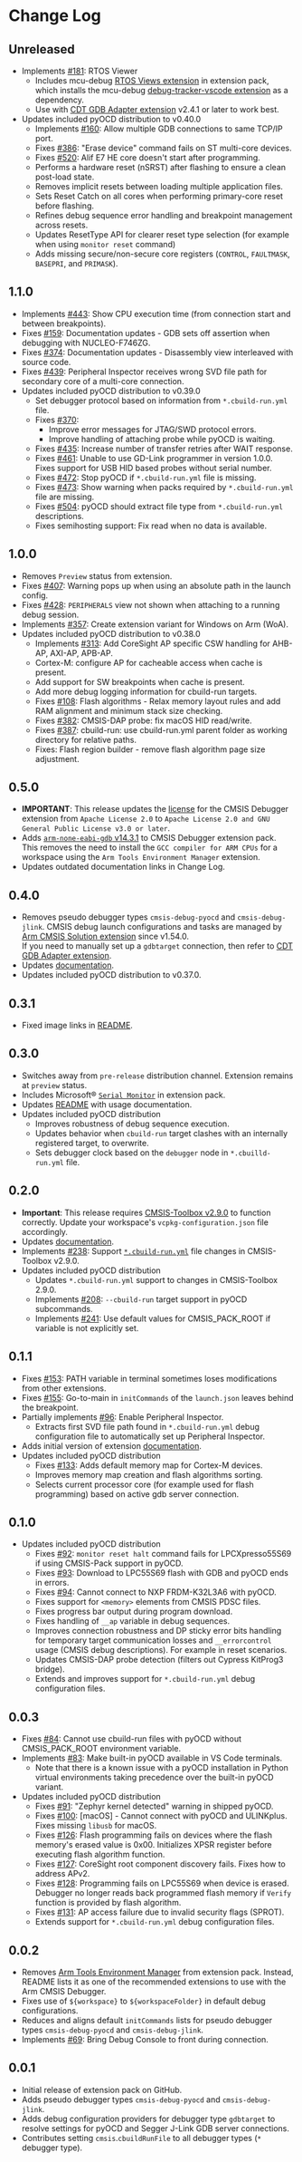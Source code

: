 # Change Log

## Unreleased

- Implements [#181](https://github.com/Open-CMSIS-Pack/vscode-cmsis-debugger/issues/181): RTOS Viewer
    - Includes mcu-debug [RTOS Views extension](https://marketplace.visualstudio.com/items?itemName=mcu-debug.rtos-views)
in extension pack, which installs the mcu-debug [debug-tracker-vscode extension](https://marketplace.visualstudio.com/items?itemName=mcu-debug.debug-tracker-vscode)
as a dependency.
    - Use with [CDT GDB Adapter extension](https://marketplace.visualstudio.com/items?itemName=eclipse-cdt.cdt-gdb-vscode)
v2.4.1 or later to work best.
- Updates included pyOCD distribution to v0.40.0
    - Implements [#160](https://github.com/Open-CMSIS-Pack/vscode-cmsis-debugger/issues/160): Allow multiple GDB connections to same TCP/IP port.
    - Fixes [#386](https://github.com/Open-CMSIS-Pack/vscode-cmsis-debugger/issues/386): "Erase device" command fails on ST multi-core devices.
    - Fixes [#520](https://github.com/Open-CMSIS-Pack/vscode-cmsis-debugger/issues/520): Alif E7 HE core doesn't start after programming.
    - Performs a hardware reset (nSRST) after flashing to ensure a clean post-load state.
    - Removes implicit resets between loading multiple application files.
    - Sets Reset Catch on all cores when performing primary-core reset before flashing.
    - Refines debug sequence error handling and breakpoint management across resets.
    - Updates ResetType API for clearer reset type selection (for example when using `monitor reset` command)
    - Adds missing secure/non-secure core registers (`CONTROL`, `FAULTMASK`, `BASEPRI`, and `PRIMASK`).

## 1.1.0

- Implements [#443](https://github.com/Open-CMSIS-Pack/vscode-cmsis-debugger/issues/443): Show CPU execution time (from connection start and between breakpoints).
- Fixes [#159](https://github.com/Open-CMSIS-Pack/vscode-cmsis-debugger/issues/159): Documentation updates - GDB sets off assertion when debugging with NUCLEO-F746ZG.
- Fixes [#374](https://github.com/Open-CMSIS-Pack/vscode-cmsis-debugger/issues/374): Documentation updates - Disassembly view interleaved with source code.
- Fixes [#439](https://github.com/Open-CMSIS-Pack/vscode-cmsis-debugger/issues/439): Peripheral Inspector receives wrong SVD file path for secondary core of a multi-core connection.
- Updates included pyOCD distribution to v0.39.0
    - Set debugger protocol based on information from `*.cbuild-run.yml` file.
    - Fixes [#370](https://github.com/Open-CMSIS-Pack/vscode-cmsis-debugger/issues/370):
        - Improve error messages for JTAG/SWD protocol errors.
        - Improve handling of attaching probe while pyOCD is waiting.
    - Fixes [#435](https://github.com/Open-CMSIS-Pack/vscode-cmsis-debugger/issues/435): Increase number of transfer retries after WAIT response.
    - Fixes [#461](https://github.com/Open-CMSIS-Pack/vscode-cmsis-debugger/issues/461): Unable to use GD-Link programmer in version 1.0.0. Fixes support for USB HID based probes without serial number.
    - Fixes [#472](https://github.com/Open-CMSIS-Pack/vscode-cmsis-debugger/issues/472): Stop pyOCD if `*.cbuild-run.yml` file is missing.
    - Fixes [#473](https://github.com/Open-CMSIS-Pack/vscode-cmsis-debugger/issues/473): Show warning when packs required by `*.cbuild-run.yml` file are missing.
    - Fixes [#504](https://github.com/Open-CMSIS-Pack/vscode-cmsis-debugger/issues/504): pyOCD should extract file type from `*.cbuild-run.yml` descriptions.
    - Fixes semihosting support: Fix read when no data is available.

## 1.0.0

- Removes `Preview` status from extension.
- Fixes [#407](https://github.com/Open-CMSIS-Pack/vscode-cmsis-debugger/issues/407): Warning pops up when using an absolute path in the launch config.
- Fixes [#428](https://github.com/Open-CMSIS-Pack/vscode-cmsis-debugger/issues/428): `PERIPHERALS` view not shown when attaching to a running debug session.
- Implements [#357](https://github.com/Open-CMSIS-Pack/vscode-cmsis-debugger/issues/357): Create extension variant for Windows on Arm (WoA).
- Updates included pyOCD distribution to v0.38.0
    - Implements [#313](https://github.com/Open-CMSIS-Pack/vscode-cmsis-debugger/issues/313): Add CoreSight AP specific CSW handling for AHB-AP, AXI-AP, APB-AP.
    - Cortex-M: configure AP for cacheable access when cache is present.
    - Add support for SW breakpoints when cache is present.
    - Add more debug logging information for cbuild-run targets.
    - Fixes [#108](https://github.com/Open-CMSIS-Pack/vscode-cmsis-debugger/issues/108): Flash algorithms - Relax memory layout rules and add RAM alignment and minimum stack size checking.
    - Fixes [#382](https://github.com/Open-CMSIS-Pack/vscode-cmsis-debugger/issues/382): CMSIS-DAP probe: fix macOS HID read/write.
    - Fixes [#387](https://github.com/Open-CMSIS-Pack/vscode-cmsis-debugger/issues/387): cbuild-run: use cbuild-run.yml parent folder as working directory for relative paths.
    - Fixes: Flash region builder - remove flash algorithm page size adjustment.

## 0.5.0

- **IMPORTANT**: This release updates the [license](https://github.com/Open-CMSIS-Pack/vscode-cmsis-debugger/blob/main/LICENSE) for the CMSIS Debugger extension from `Apache License 2.0` to `Apache License 2.0 and GNU General Public License v3.0 or later`.
- Adds [`arm-none-eabi-gdb` v14.3.1](https://artifacts.tools.arm.com/arm-none-eabi-gdb/14.3.1/) to CMSIS Debugger extension pack. This removes
the need to install the `GCC compiler for ARM CPUs` for a workspace using the
`Arm Tools Environment Manager` extension.
- Updates outdated documentation links in Change Log.

## 0.4.0

- Removes pseudo debugger types `cmsis-debug-pyocd` and `cmsis-debug-jlink`.
CMSIS debug launch configurations and tasks are managed by
[Arm CMSIS Solution extension](https://marketplace.visualstudio.com/items?itemName=Arm.cmsis-csolution)
since v1.54.0.  
If you need to manually set up a `gdbtarget` connection, then refer to
[CDT GDB Adapter extension](https://marketplace.visualstudio.com/items?itemName=eclipse-cdt.cdt-gdb-vscode).
- Updates [documentation](https://marketplace.visualstudio.com/items?itemName=Arm.vscode-cmsis-debugger).
- Updates included pyOCD distribution to v0.37.0.

## 0.3.1

- Fixed image links in [README](https://marketplace.visualstudio.com/items?itemName=Arm.vscode-cmsis-debugger).

## 0.3.0

- Switches away from `pre-release` distribution channel. Extension remains at `preview` status.
- Includes Microsoft® [`Serial Monitor`](https://marketplace.visualstudio.com/items?itemName=ms-vscode.vscode-serial-monitor)
in extension pack.
- Updates [README](https://marketplace.visualstudio.com/items?itemName=Arm.vscode-cmsis-debugger) with usage documentation.
- Updates included pyOCD distribution
    - Improves robustness of debug sequence execution.
    - Updates behavior when `cbuild-run` target clashes with an internally registered target, to overwrite.
    - Sets debugger clock based on the `debugger` node in `*.cbuilld-run.yml` file.

## 0.2.0

- **Important**: This release requires
[CMSIS-Toolbox v2.9.0](https://github.com/Open-CMSIS-Pack/cmsis-toolbox/releases/tag/2.9.0)
to function correctly. Update your workspace's `vcpkg-configuration.json` file accordingly.
- Updates [documentation](https://marketplace.visualstudio.com/items?itemName=Arm.vscode-cmsis-debugger).
- Implements [#238](https://github.com/Open-CMSIS-Pack/vscode-cmsis-debugger/issues/238): Support
[`*.cbuild-run.yml`](https://open-cmsis-pack.github.io/cmsis-toolbox/YML-CBuild-Format/#file-structure-of-cbuild-runyml)
file changes in CMSIS-Toolbox v2.9.0.
- Updates included pyOCD distribution
    - Updates `*.cbuild-run.yml` support to changes in CMSIS-Toolbox 2.9.0.
    - Implements [#208](https://github.com/Open-CMSIS-Pack/vscode-cmsis-debugger/issues/208):
    `--cbuild-run` target support in pyOCD subcommands.
    - Implements [#241](https://github.com/Open-CMSIS-Pack/vscode-cmsis-debugger/issues/241):
    Use default values for CMSIS_PACK_ROOT if variable is not explicitly set.

## 0.1.1

- Fixes [#153](https://github.com/Open-CMSIS-Pack/vscode-cmsis-debugger/issues/153): PATH variable in terminal sometimes
loses modifications from other extensions.
- Fixes [#155](https://github.com/Open-CMSIS-Pack/vscode-cmsis-debugger/issues/155): Go-to-main in `initCommands` of the
`launch.json` leaves behind the breakpoint.
- Partially implements [#96](https://github.com/Open-CMSIS-Pack/vscode-cmsis-debugger/issues/96): Enable Peripheral
Inspector.
    - Extracts first SVD file path found in `*.cbuild-run.yml` debug configuration file to automatically set up
  Peripheral Inspector.
- Adds initial version of extension [documentation](https://marketplace.visualstudio.com/items?itemName=Arm.vscode-cmsis-debugger).
- Updates included pyOCD distribution
    - Fixes [#133](https://github.com/Open-CMSIS-Pack/vscode-cmsis-debugger/issues/133): Adds default memory map for
    Cortex-M devices.
    - Improves memory map creation and flash algorithms sorting.
    - Selects current processor core (for example used for flash programming) based on active gdb server connection.

## 0.1.0

- Updates included pyOCD distribution
    - Fixes [#92](https://github.com/Open-CMSIS-Pack/vscode-cmsis-debugger/issues/92): `monitor reset halt` command
    fails for LPCXpresso55S69 if using CMSIS-Pack support in pyOCD.
    - Fixes [#93](https://github.com/Open-CMSIS-Pack/vscode-cmsis-debugger/issues/93): Download to LPC55S69 flash with
    GDB and pyOCD ends in errors.
    - Fixes [#94](https://github.com/Open-CMSIS-Pack/vscode-cmsis-debugger/issues/94): Cannot connect to
    NXP FRDM-K32L3A6 with pyOCD.
    - Fixes support for `<memory>` elements from CMSIS PDSC files.
    - Fixes progress bar output during program download.
    - Fixes handling of `__ap` variable in debug sequences.
    - Improves connection robustness and DP sticky error bits handling for temporary target communication losses and
    `__errorcontrol` usage (CMSIS debug descriptions). For example in reset scenarios.
    - Updates CMSIS-DAP probe detection (filters out Cypress KitProg3 bridge).
    - Extends and improves support for `*.cbuild-run.yml` debug configuration files.

## 0.0.3

- Fixes [#84](https://github.com/Open-CMSIS-Pack/vscode-cmsis-debugger/issues/84): Cannot use cbuild-run files with
pyOCD without CMSIS_PACK_ROOT environment variable.
- Implements [#83](https://github.com/Open-CMSIS-Pack/vscode-cmsis-debugger/issues/83): Make built-in pyOCD available
in VS Code terminals.
    - Note that there is a known issue with a pyOCD installation in Python virtual environments taking precedence over
    the built-in pyOCD variant.
- Updates included pyOCD distribution
    - Fixes [#91](https://github.com/Open-CMSIS-Pack/vscode-cmsis-debugger/issues/91): "Zephyr kernel detected" warning
    in shipped pyOCD.
    - Fixes [#100](https://github.com/Open-CMSIS-Pack/vscode-cmsis-debugger/issues/100): [macOS] - Cannot connect with
    pyOCD and ULINKplus. Fixes missing `libusb` for macOS.
    - Fixes [#126](https://github.com/Open-CMSIS-Pack/vscode-cmsis-debugger/issues/126): Flash programming fails on
    devices where the flash memory's erased value is 0x00. Initializes XPSR register before executing flash algorithm
    function.
    - Fixes [#127](https://github.com/Open-CMSIS-Pack/vscode-cmsis-debugger/issues/127): CoreSight root component
    discovery fails. Fixes how to address APv2.
    - Fixes [#128](https://github.com/Open-CMSIS-Pack/vscode-cmsis-debugger/issues/128): Programming fails on LPC55S69
    when device is erased. Debugger no longer reads back programmed flash memory if `Verify` function is
    provided by flash algorithm.
    - Fixes [#131](https://github.com/Open-CMSIS-Pack/vscode-cmsis-debugger/issues/131):
    AP access failure due to invalid security flags (SPROT).
    - Extends support for `*.cbuild-run.yml` debug configuration files.

## 0.0.2

- Removes [Arm Tools Environment Manager](https://marketplace.visualstudio.com/items?itemName=Arm.environment-manager)
from extension pack. Instead, README lists it as one of the recommended extensions to use with the Arm CMSIS Debugger.
- Fixes use of `${workspace}` to `${workspaceFolder}` in default debug configurations.
- Reduces and aligns default `initCommands` lists for pseudo debugger types `cmsis-debug-pyocd`
and `cmsis-debug-jlink`.
- Implements [#69](https://github.com/Open-CMSIS-Pack/vscode-cmsis-debugger/issues/69): Bring Debug Console to
front during connection.

## 0.0.1

- Initial release of extension pack on GitHub.
- Adds pseudo debugger types `cmsis-debug-pyocd` and `cmsis-debug-jlink`.
- Adds debug configuration providers for debugger type `gdbtarget` to resolve settings for pyOCD and Segger J-Link
GDB server connections.
- Contributes setting `cmsis`.`cbuildRunFile` to all debugger types (`*` debugger type).
